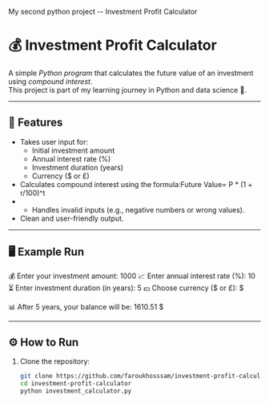 My second python project -- Investment Profit Calculator

# 💰 Investment Profit Calculator

A simple *Python program* that calculates the future value of an investment using *compound interest*.  
This project is part of my learning journey in Python and data science 🚀.

---

## 📌 Features
- Takes user input for:
  - Initial investment amount
  - Annual interest rate (%)
  - Investment duration (years)
  - Currency ($ or £)
- Calculates compound interest using the formula:Future Value= P * (1 + r/100)^t
- - Handles invalid inputs (e.g., negative numbers or wrong values).
- Clean and user-friendly output.

---

## 🖥 Example Run
💰 Enter your investment amount: 1000
📈 Enter annual interest rate (%): 10
⏳ Enter investment duration (in years): 5
💵 Choose currency ($ or £): $

📊 After 5 years, your balance will be: 1610.51 $

---

## ⚙ How to Run
1. Clone the repository:
   ```bash
   git clone https://github.com/faroukhosssam/investment-profit-calculator.git
   cd investment-profit-calculator
   python investment_calculator.py
   
